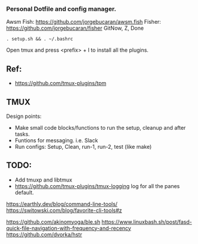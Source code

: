 ### Personal Dotfile and config manager.

Awsm Fish: https://github.com/jorgebucaran/awsm.fish
Fisher: https://github.com/jorgebucaran/fisher
GitNow, Z, Done

`. setup.sh && . ~/.bashrc`

Open tmux and press \<prefix> + I to install all the plugins. 

## Ref:
- https://github.com/tmux-plugins/tpm


## TMUX
Design points:
- Make small code blocks/functions to run the setup, cleanup and after tasks. 
- Funtions for messaging. i.e. Slack  
- Run configs: Setup, Clean, run-1, run-2, test (like make)

## TODO:
- Add tmuxp and libtmux
- https://github.com/tmux-plugins/tmux-logging log for all the panes default. 

https://earthly.dev/blog/command-line-tools/
https://switowski.com/blog/favorite-cli-tools#z

https://github.com/akinomyoga/ble.sh
https://www.linuxbash.sh/post/fasd-quick-file-navigation-with-frequency-and-recency
https://github.com/dvorka/hstr
